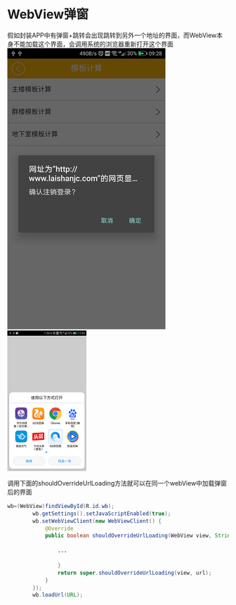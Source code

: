 # WebView弹窗

假如封装APP中有弹窗+跳转会出现跳转到另外一个地址的界面，而WebView本身不能加载这个界面，会调用系统的浏览器重新打开这个界面
![alt](https://github.com/NeusoftSEMI/CommonRepository/blob/master/drawable/Screenshot_20170623-092813.png?raw=true) ![alt](https://github.com/NeusoftSEMI/CommonRepository/blob/master/drawable/Screenshot_20170623-114346.png?raw=true)

调用下面的shouldOverrideUrlLoading方法就可以在同一个webView中加载弹窗后的界面

```java
wb=(WebView)findViewById(R.id.wb);
        wb.getSettings().setJavaScriptEnabled(true);
        wb.setWebViewClient(new WebViewClient() {
            @Override
            public boolean shouldOverrideUrlLoading(WebView view, String url) {
                
                ...
                
                }
                return super.shouldOverrideUrlLoading(view, url);
            }
        });
        wb.loadUrl(URL);
